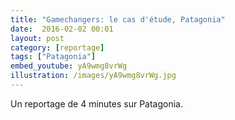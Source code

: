 ```yaml
---
title: "Gamechangers: le cas d'étude, Patagonia"
date:  2016-02-02 00:01
layout: post
category: [reportage]
tags: ["Patagonia"]
embed_youtube: yA9wmg8vrWg
illustration: /images/yA9wmg8vrWg.jpg
---
```


Un reportage de 4 minutes sur Patagonia.
